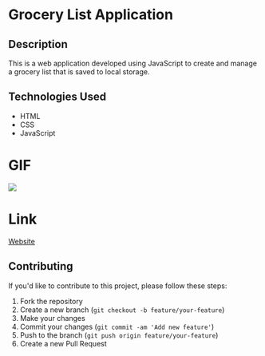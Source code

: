 # Grocery List Application

## Description

This is a web application developed using JavaScript to create and manage a grocery list that is saved to local storage.

## Technologies Used

- HTML
- CSS
- JavaScript

# GIF

![](Crud-App-GIF.gif)

# Link

[Website](https://663d760a4db8d3883a2feee3--creative-kashata-b5cff0.netlify.app/)


## Contributing

If you'd like to contribute to this project, please follow these steps:

1. Fork the repository
2. Create a new branch (`git checkout -b feature/your-feature`)
3. Make your changes
4. Commit your changes (`git commit -am 'Add new feature'`)
5. Push to the branch (`git push origin feature/your-feature`)
6. Create a new Pull Request
